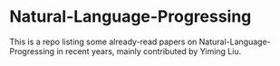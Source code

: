 # Natural-Language-Progressing

This is a repo listing some already-read papers on Natural-Language-Progressing in recent years, mainly contributed by Yiming Liu.
